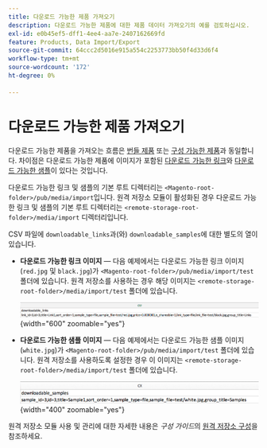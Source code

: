 ```yaml
---
title: 다운로드 가능한 제품 가져오기
description: 다운로드 가능한 제품에 대한 제품 데이터 가져오기의 예를 검토하십시오.
exl-id: e0b45ef5-dff1-4ee4-aa7e-2407162669fd
feature: Products, Data Import/Export
source-git-commit: 64ccc2d5016e915a554c2253773bb50f4d33d6f4
workflow-type: tm+mt
source-wordcount: '172'
ht-degree: 0%

---
```


# 다운로드 가능한 제품 가져오기

다운로드 가능한 제품을 가져오는 흐름은 [번들 제품](data-transfer-bundle-products.md) 또는 [구성 가능한 제품](data-transfer-configurable-products.md)과 동일합니다. 차이점은 다운로드 가능한 제품에 이미지가 포함된 [다운로드 가능한 링크](../catalog/product-create-downloadable.md)와 [다운로드 가능한 샘플](../catalog/product-create-downloadable.md)이 있다는 것입니다.

다운로드 가능한 링크 및 샘플의 기본 루트 디렉터리는 `<Magento-root-folder>/pub/media/import`입니다. 원격 저장소 모듈이 활성화된 경우 다운로드 가능한 링크 및 샘플의 기본 루트 디렉터리는 `<remote-storage-root-folder>/media/import` 디렉터리입니다.

CSV 파일에 `downloadable_links`과(와) `downloadable_samples`에 대한 별도의 열이 있습니다.

- **다운로드 가능한 링크 이미지** — 다음 예제에서는 다운로드 가능한 링크 이미지(`red.jpg` 및 `black.jpg`)가 `<Magento-root-folder>/pub/media/import/test` 폴더에 있습니다. 원격 저장소를 사용하는 경우 해당 이미지는 `<remote-storage-root-folder>/media/import/test` 폴더에 있습니다.

  ![예제 데이터 - 다운로드 가능한 링크가 있는 다운로드 가능한 제품](./assets/data-import-downloadable-links.png){width="600" zoomable="yes"}

- **다운로드 가능한 샘플 이미지** — 다음 예제에서는 다운로드 가능한 샘플 이미지(`white.jpg`)가 `<Magento-root-folder>/pub/media/import/test` 폴더에 있습니다. 원격 저장소를 사용하도록 설정한 경우 이 이미지는 `<remote-storage-root-folder>/media/import/test` 폴더에 있습니다.

  ![예제 데이터 - 다운로드 가능한 샘플이 있는 다운로드 가능한 제품](./assets/data-import-downloadable-samples.png){width="400" zoomable="yes"}

원격 저장소 모듈 사용 및 관리에 대한 자세한 내용은 _구성 가이드_&#x200B;의 [원격 저장소 구성](https://experienceleague.adobe.com/docs/commerce-operations/configuration-guide/storage/remote-storage/remote-storage.html?lang=ko)을 참조하세요.
